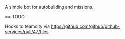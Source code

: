 A simple bot for autobuilding and missions.

== TODO

Hooks to teamcity via https://github.com/github/github-services/pull/47/files
